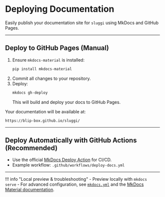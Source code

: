 # Deploying Documentation

Easily publish your documentation site for `sluggi` using MkDocs and GitHub Pages.

---

## Deploy to GitHub Pages (Manual)

1. Ensure `mkdocs-material` is installed:
   ```bash
   pip install mkdocs-material
   ```
2. Commit all changes to your repository.
3. Deploy:
   ```bash
   mkdocs gh-deploy
   ```
   This will build and deploy your docs to GitHub Pages.

Your documentation will be available at:
```
https://blip-box.github.io/sluggi/
```

---

## Deploy Automatically with GitHub Actions (Recommended)

- Use the official [MkDocs Deploy Action](https://github.com/marketplace/actions/deploy-mkdocs-to-github-pages) for CI/CD.
- Example workflow: `.github/workflows/deploy-docs.yml`

---

!!! info "Local preview & troubleshooting"
    - Preview locally with `mkdocs serve`
    - For advanced configuration, see [`mkdocs.yml`](https://github.com/blip-box/sluggi/blob/main/mkdocs.yml) and the [MkDocs Material documentation](https://squidfunk.github.io/mkdocs-material/).
